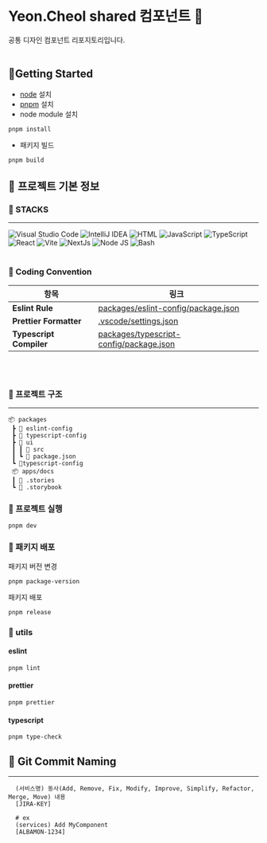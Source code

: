 # Yeon.Cheol shared 컴포넌트 🍳

공통 디자인 컴포넌트 리포지토리입니다.
<br>
<br>

## 🍳Getting Started

- [node](https://nodejs.org/ko/download) 설치
- [pnpm](https://pnpm.io/installation) 설치
- node module 설치

```command
pnpm install
```

- 패키지 빌드

```command
pnpm build
```

## 🍳 프로젝트 기본 정보

### 🍳 STACKS

---

![Visual Studio Code](https://img.shields.io/badge/Visual_Studio_Code-0078d7?style=for-the-badge&logo=visual-studio-code&logoColor=white)
![IntelliJ IDEA](https://img.shields.io/badge/IntelliJ_IDEA-%23000000?style=for-the-badge&logo=intellij-idea&logoColor=white)
![HTML](https://img.shields.io/badge/html5-E34F26?style=for-the-badge&logo=html5&logoColor=white)
![JavaScript](https://img.shields.io/badge/javascript-F7DF1E?style=for-the-badge&logo=javascript&logoColor=white)
![TypeScript](https://img.shields.io/badge/typescript-3178C6?style=for-the-badge&logo=Typescript&logoColor=white)
![React](https://img.shields.io/badge/react-61DAFB?style=for-the-badge&logo=react&logoColor=black)
![Vite](https://img.shields.io/badge/Vite-646CFF?style=for-the-badge&logo=Vite&logoColor=white)
![NextJs](https://img.shields.io/badge/next.js-000000?style=for-the-badge&logo=Next.js&logoColor=white)
![Node JS](https://img.shields.io/badge/node.js-339933?style=for-the-badge&logo=Node.js&logoColor=whit)
![Bash](https://img.shields.io/badge/BASH-F15A24?style=for-the-badge&logo=Zsh&logoColor=white)
<br>
<br>

### 🍳 Coding Convention

| 항목                    | 링크                                                                               |
| ----------------------- | ---------------------------------------------------------------------------------- |
| **Eslint Rule**         | [packages/eslint-config/package.json](packages/eslint-config/package.json)         |
| **Prettier Formatter**  | [.vscode/settings.json](.vscode/settings.json)                                     |
| **Typescript Compiler** | [packages/typescript-config/package.json](packages/typescript-config/package.json) |

<br>
<br>

### 🍳 프로젝트 구조

---

```
📦 packages
 ┣ 📂 eslint-config
 ┣ 📂 typescript-config
 ┣ 📂 ui
 ┃ ┃ 📂 src
 ┃ ┗ 📜 package.json
 ┗ 📂typescript-config
 📦 apps/docs
 ┃ 📂 .stories
 ┗ 📂 .storybook
```

### 🍳 프로젝트 실행

```command
pnpm dev
```

### 🍳 패키지 배포

패키지 버전 변경

```command
pnpm package-version
```

패키지 배포

```command
pnpm release
```

### 🍳 utils

#### eslint

```command
pnpm lint
```

#### prettier

```command
pnpm prettier
```

#### typescript

```command
pnpm type-check
```

## 🍳 Git Commit Naming

---

```
  (서비스명) 동사(Add, Remove, Fix, Modify, Improve, Simplify, Refactor, Merge, Move) 내용
  [JIRA-KEY]

  # ex
  (services) Add MyComponent
  [ALBAMON-1234]
```
